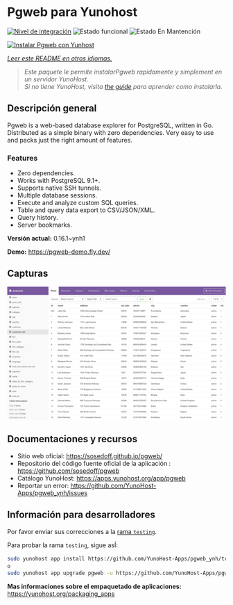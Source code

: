 <!--
Este archivo README esta generado automaticamente<https://github.com/YunoHost/apps/tree/master/tools/readme_generator>
No se debe editar a mano.
-->

# Pgweb para Yunohost

[![Nivel de integración](https://dash.yunohost.org/integration/pgweb.svg)](https://ci-apps.yunohost.org/ci/apps/pgweb/) ![Estado funcional](https://ci-apps.yunohost.org/ci/badges/pgweb.status.svg) ![Estado En Mantención](https://ci-apps.yunohost.org/ci/badges/pgweb.maintain.svg)

[![Instalar Pgweb con Yunhost](https://install-app.yunohost.org/install-with-yunohost.svg)](https://install-app.yunohost.org/?app=pgweb)

*[Leer este README en otros idiomas.](./ALL_README.md)*

> *Este paquete le permite instalarPgweb rapidamente y simplement en un servidor YunoHost.*  
> *Si no tiene YunoHost, visita [the guide](https://yunohost.org/install) para aprender como instalarla.*

## Descripción general

Pgweb is a web-based database explorer for PostgreSQL, written in Go. Distributed as a simple binary with zero dependencies. Very easy to use and packs just the right amount of features.

### Features

- Zero dependencies.
- Works with PostgreSQL 9.1+.
- Supports native SSH tunnels.
- Multiple database sessions.
- Execute and analyze custom SQL queries.
- Table and query data export to CSV/JSON/XML.
- Query history.
- Server bookmarks.


**Versión actual:** 0.16.1~ynh1

**Demo:** <https://pgweb-demo.fly.dev/>

## Capturas

![Captura de Pgweb](./doc/screenshots/screenshot.png)

## Documentaciones y recursos

- Sitio web oficial: <https://sosedoff.github.io/pgweb/>
- Repositorio del código fuente oficial de la aplicación : <https://github.com/sosedoff/pgweb>
- Catálogo YunoHost: <https://apps.yunohost.org/app/pgweb>
- Reportar un error: <https://github.com/YunoHost-Apps/pgweb_ynh/issues>

## Información para desarrolladores

Por favor enviar sus correcciones a la [rama `testing`](https://github.com/YunoHost-Apps/pgweb_ynh/tree/testing).

Para probar la rama `testing`, sigue asÍ:

```bash
sudo yunohost app install https://github.com/YunoHost-Apps/pgweb_ynh/tree/testing --debug
o
sudo yunohost app upgrade pgweb -u https://github.com/YunoHost-Apps/pgweb_ynh/tree/testing --debug
```

**Mas informaciones sobre el empaquetado de aplicaciones:** <https://yunohost.org/packaging_apps>
